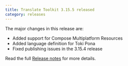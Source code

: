 ```yaml
---
title: Translate Toolkit 3.15.5 released
category: releases
---
```


The major changes in this release are:

- Added support for Compose Multiplatform Resources
- Added language definition for Toki Pona
- Fixed publishing issues in the 3.15.4 release

Read the full [Release notes](https://docs.translatehouse.org/projects/translate-toolkit/en/latest/releases/3.15.5.html) for more details.
